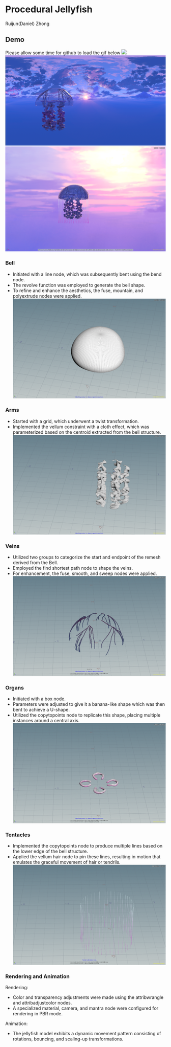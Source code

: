 # Procedural Jellyfish
Ruijun(Daniel) Zhong

## Demo
Please allow some time for github to load the gif below
 ![](./JellyFilpbook.gif)
 ![](./Render.png)
 ![](./Render2.png)

 ### Bell  
 * Initiated with a line node, which was subsequently bent using the bend node.
 * The revolve function was employed to generate the bell shape.
 * To refine and enhance the aesthetics, the fuse, mountain, and polyextrude nodes were applied.
 ![](./Bell.png)  

 ### Arms  
  * Started with a grid, which underwent a twist transformation.
  * Implemented the vellum constraint with a cloth effect, which was parameterized based on the centroid extracted from the bell structure.
 ![](./Arms.png)  

 ### Veins  
 * Utilized two groups to categorize the start and endpoint of the remesh derived from the Bell.
 * Employed the find shortest path node to shape the veins.
 * For enhancement, the fuse, smooth, and sweep nodes were applied.
 ![](./Veins.png)  

 ### Organs  
  * Initiated with a box node.
  * Parameters were adjusted to give it a banana-like shape which was then bent to achieve a U-shape.
  * Utilized the copytopoints node to replicate this shape, placing multiple instances around a central axis.
 ![](./Organs.png)  

 ### Tentacles
 * Implemented the copytopoints node to produce multiple lines based on the lower edge of the bell structure.
 * Applied the vellum hair node to pin these lines, resulting in motion that emulates the graceful movement of hair or tendrils.
 ![](./Tentacles.png)

 ### Rendering and Animation
 Rendering:
 * Color and transparency adjustments were made using the attribwrangle and attribadjustcolor nodes.
 * A specialized material, camera, and mantra node were configured for rendering in PBR mode.

 Animation:
 * The jellyfish model exhibits a dynamic movement pattern consisting of rotations, bouncing, and scaling-up transformations.
